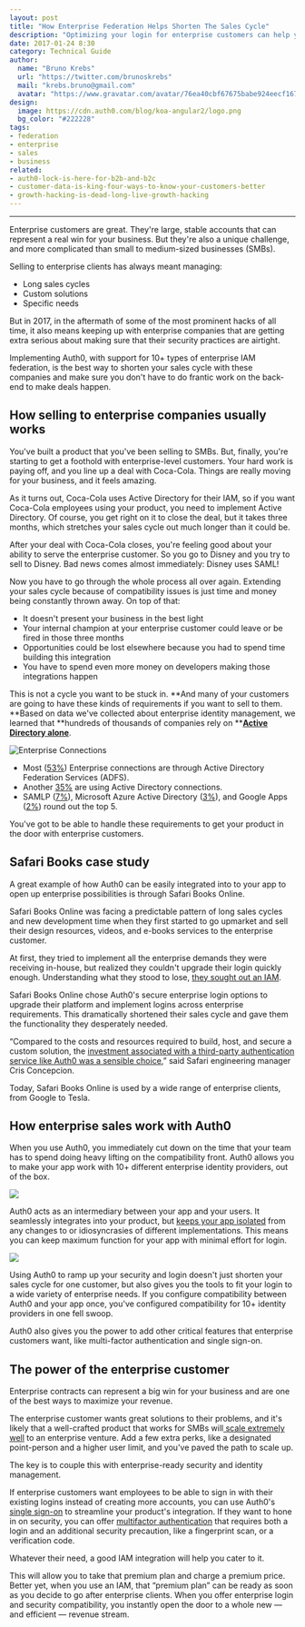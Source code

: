 ```yaml
---
layout: post
title: "How Enterprise Federation Helps Shorten The Sales Cycle"
description: "Optimizing your login for enterprise customers can help you save time and close deals."
date: 2017-01-24 8:30
category: Technical Guide
author:
  name: "Bruno Krebs"
  url: "https://twitter.com/brunoskrebs"
  mail: "krebs.bruno@gmail.com"
  avatar: "https://www.gravatar.com/avatar/76ea40cbf67675babe924eecf167b9b8?s=60"
design:
  image: https://cdn.auth0.com/blog/koa-angular2/logo.png
  bg_color: "#222228"
tags:
- federation
- enterprise
- sales
- business
related:
- auth0-lock-is-here-for-b2b-and-b2c
- customer-data-is-king-four-ways-to-know-your-customers-better
- growth-hacking-is-dead-long-live-growth-hacking
---
```


---

Enterprise customers are great. They're large, stable accounts that can represent a real win for your business. But they're also a unique challenge, and more complicated than small to medium-sized businesses (SMBs).

Selling to enterprise clients has always meant managing:

* Long sales cycles
* Custom solutions
* Specific needs

But in 2017, in the aftermath of some of the most prominent hacks of all time, it also means keeping up with enterprise companies that are getting extra serious about making sure that their security practices are airtight.

Implementing Auth0, with support for 10+ types of enterprise IAM federation, is the best way to shorten your sales cycle with these companies and make sure you don't have to do frantic work on the back-end to make deals happen.

## How selling to enterprise companies usually works

You've built a product that you've been selling to SMBs. But, finally, you're starting to get a foothold with enterprise-level customers. Your hard work is paying off, and you line up a deal with Coca-Cola. Things are really moving for your business, and it feels amazing.

As it turns out, Coca-Cola uses Active Directory for their IAM, so if you want Coca-Cola employees using your product, you need to implement Active Directory. Of course, you get right on it to close the deal, but it takes three months, which stretches your sales cycle out much longer than it could be.

After your deal with Coca-Cola closes, you're feeling good about your ability to serve the enterprise customer. So you go to Disney and you try to sell to Disney. Bad news comes almost immediately: Disney uses SAML!

Now you have to go through the whole process all over again. Extending your sales cycle because of compatibility issues is just time and money being constantly thrown away. On top of that:

* It doesn't present your business in the best light
* Your internal champion at your enterprise customer could leave or be fired in those three months
* Opportunities could be lost elsewhere because you had to spend time building this integration
* You have to spend even more money on developers making those integrations happen

This is not a cycle you want to be stuck in. **And many of your customers are going to have these kinds of requirements if you want to sell to them. **Based on data we've collected about enterprise identity management, we learned that **hundreds of thousands of companies rely on **[**Active Directory alone**](https://auth0.com/blog/analysis-of-enterprise-connections-data/).

![Enterprise Connections](https://cdn.auth0.com/blog/enterprise/enterprise-connections.png)

* Most ([53%](https://auth0.com/blog/analysis-of-enterprise-connections-data/)) Enterprise connections are through Active Directory Federation Services (ADFS).
* Another [35%](https://auth0.com/blog/analysis-of-enterprise-connections-data/) are using Active Directory connections.
* SAMLP ([7%](https://auth0.com/blog/analysis-of-enterprise-connections-data/)), Microsoft Azure Active Directory ([3%](https://auth0.com/blog/analysis-of-enterprise-connections-data/)), and Google Apps ([2%](https://auth0.com/blog/analysis-of-enterprise-connections-data/)) round out the top 5.

You've got to be able to handle these requirements to get your product in the door with enterprise customers.

## Safari Books case study

A great example of how Auth0 can be easily integrated into to your app to open up enterprise possibilities is through Safari Books Online. 

Safari Books Online was facing a predictable pattern of long sales cycles and new development time when they first started to go upmarket and sell their design resources, videos, and e-books services to the enterprise customer.

At first, they tried to implement all the enterprise demands they were receiving in-house, but realized they couldn't upgrade their login quickly enough. Understanding what they stood to lose, [they sought out an IAM](https://auth0.com/learn/safari-case-study/). 
 
Safari Books Online chose Auth0's secure enterprise login options to upgrade their platform and implement logins across enterprise requirements. This dramatically shortened their sales cycle and gave them the functionality they desperately needed.

“Compared to the costs and resources required to build, host, and secure a custom solution, the [investment associated with a third-party authentication service like Auth0 was a sensible choice](https://auth0.com/learn/safari-case-study/),” said Safari engineering manager Cris Concepcion. 

Today, Safari Books Online is used by a wide range of enterprise clients, from Google to Tesla. 

## How enterprise sales work with Auth0

When you use Auth0, you immediately cut down on the time that your team has to spend doing heavy lifting on the compatibility front. Auth0 allows you to make your app work with 10+ different enterprise identity providers, out of the box.

![](https://cdn.auth0.com/blog/enterprise/options.png)

Auth0 acts as an intermediary between your app and your users. It seamlessly integrates into your product, but [keeps your app isolated](https://auth0.com/docs/identityproviders) from any changes to or idiosyncrasies of different implementations. This means you can keep maximum function for your app with minimal effort for login.

![](https://cdn.auth0.com/blog/enterprise/overview.png)

Using Auth0 to ramp up your security and login doesn't just shorten your sales cycle for one customer, but also gives you the tools to fit your login to a wide variety of enterprise needs. If you configure compatibility between Auth0 and your app once, you've configured compatibility for 10+ identity providers in one fell swoop.

Auth0 also gives you the power to add other critical features that enterprise customers want, like multi-factor authentication and single sign-on.

## The power of the enterprise customer

Enterprise contracts can represent a big win for your business and are one of the best ways to maximize your revenue.

The enterprise customer wants great solutions to their problems, and it's likely that a well-crafted product that works for SMBs will[ scale extremely well](https://auth0.com/blog/how-to-go-upmarket-and-grow-your-revenue-by-20x/?utm_source=twitter&utm_medium=sc&utm_campaign=saas_upmarket) to an enterprise venture. Add a few extra perks, like a designated point-person and a higher user limit, and you've paved the path to scale up.

The key is to couple this with enterprise-ready security and identity management.

If enterprise customers want employees to be able to sign in with their existing logins instead of creating more accounts, you can use Auth0's [single sign-on](https://auth0.com/docs/sso) to streamline your product's integration. If they want to hone in on security, you can offer [multifactor authentication](https://auth0.com/docs/multifactor-authentication) that requires both a login and an additional security precaution, like a fingerprint scan, or a verification code. 

Whatever their need, a good IAM integration will help you cater to it. 

This will allow you to take that premium plan and charge a premium price. Better yet, when you use an IAM, that “premium plan” can be ready as soon as you decide to go after enterprise clients. When you offer enterprise login and security compatibility, you instantly open the door to a whole new — and efficient — revenue stream. 